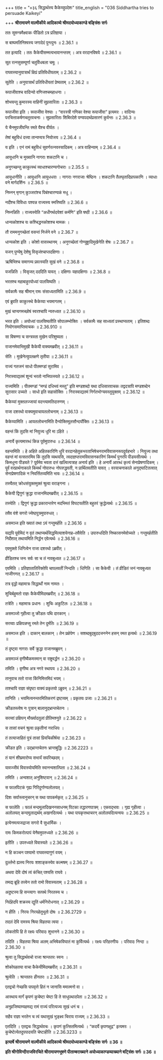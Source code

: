 +++
title = "०३६ सिद्धार्थस्य कैकेय्युपदेशः"
title_english = "036 Siddhartha tries to persuade Kaikeyi"

+++
**श्रीरामायणे वाल्मीकीये आदिकाव्ये श्रीमदयोध्याकाण्डे षङ्त्रिंशः सर्गः**

ततः सुमन्त्रमैक्ष्वाकः पीडितो ऽत्र प्रतिज्ञया ।

स बाष्पमतिनिश्वस्य जगादेदं पुनःपुनः ॥ 2.36.1 ॥

तत इत्यादि । ततः कैकेयीसम्मत्यभावानन्तरम् । अत्र वरदानविषये ॥ 2.36.1 ॥

सूत रत्नसुसम्पूर्णा चतुर्विधबला चमूः ।

राघवस्यानुयात्रार्थं क्षिप्रं प्रतिविधीयताम् ॥ 2.36.2 ॥

सूतेति । अनुयात्रार्थं प्रतिविधीयतां प्रेष्यताम् ॥ 2.36.2 ॥

रूपाजीवाश्च वादिन्यो वणिजश्चमहाधनाः ।

शोभयन्तु कुमारस्य वाहिनीं सुप्रसारिताः ॥ 2.36.3 ॥

रूपाजीवा इति । रूपाजीवा वेश्याः । “वारस्त्री गणिका वेश्या रूपाजीवा” इत्यमरः । वादिन्यः परचित्ताकर्षणचतुरवचनाः । सुप्रसारिताः शिबिरदेशे पण्यपदार्थप्रसारणं कुर्वन्तः ॥ 2.36.3 ॥

ये चैनमुपजीवन्ति रमते यैश्च वीर्यतः ।

तेषां बहुविधं दत्त्वा तान्यप्यत्र नियोजय ॥ 2.36.4 ॥

य इति । एनं रामं बहुविधं सुवर्णरत्नवस्त्रादिकम् । अत्र वाहिन्याम् ॥ 2.36.4 ॥

आयुधानि च मुख्यानि नागराः शकटानि च ।

अनुगच्छन्तु काकुत्स्थं व्याधाश्चारण्यगोचराः ॥ 2.35.5 ॥

आयुधानीति । आयुधानि आयुधधराः । नागराः नगराजाः श्रेष्ठिनः । शकटानि तैलघृतादिप्रापकाणि । व्याधाः वने मार्गदर्शिनः ॥ 2.36.5 ॥

निघ्नन् मृगान् कुञ्जरांश्च पिबंश्चारण्यकं मधु ।

नदीश्च विविधाः पश्यन्न राज्यस्य स्मरिष्यति ॥ 2.36.6 ॥

निघ्नन्निति । राज्यस्येति “अधीगर्थदयेशां कर्मणि” इति षष्ठी ॥ 2.36.6 ॥

धान्यकोशश्च यः कश्चिद्धनकोशश्च मामकः ।

तौ राममनुगच्छेतां वसन्तं निर्जने वने ॥ 2.36.7 ॥

धान्यकोश इति । कोशो वासस्थानम् । अनुगच्छेतां गोण्युष्ट्रादिमुखेनेति शेषः ॥ 2.36.7 ॥

यजन् पुण्येषु देशेषु विसृजंश्चाप्तदक्षिणाः ।

ऋषिभिश्च समागम्य प्रवत्स्यति सुखं वने ॥ 2.36.8 ॥

यजन्निति । विसृजत् दददिति यावत् । दक्षिणाः यज्ञदक्षिणाः ॥ 2.36.8 ॥

भरतश्च महाबाहुरयोध्यां पालयिष्यति ।

सर्वकामैः सह श्रीमान् रामः संसाध्यतामिति ॥ 2.36.9 ॥

एवं ब्रुवति काकुत्स्थे कैकेय्या भयमागतम् ।

मुखं चाप्यगमच्छोषं स्वरश्चापि न्यरुध्यत ॥ 2.36.10 ॥

भरत इति । अयोध्यां पालयिष्यतीति सोपालम्भोक्तिः । सर्वकामैः सह साध्यतां प्रस्थाप्यताम् । इतिशब्दः नियोगसमाप्तिवाचकः ॥ 2.36.910 ॥

सा विषण्णा च सन्त्रस्ता मुखेन परिशुष्यता ।

राजानमेवाभिमुखी कैकेयी वाक्यमब्रवीत् ॥ 2.36.11 ॥

सेति । मुखेनेत्युपलक्षणे तृतीया ॥ 2.36.11 ॥

राज्यं गतजनं साधो पीतमण्डां सुरामिव ।

निरास्वाद्यतमं शून्यं भरतो नाभिपत्स्यते ॥ 2.36.12 ॥

राज्यमिति । पीतमण्डां “मण्डं दधिभवं मस्तु” इति मण्डशब्दो यथा दधिसारवाचकः तद्वदत्रापि मण्डशब्देन सुरासार उच्यते । साधो इति सहासोक्तिः । निरास्वाद्यतमं निर्गतभोग्यवस्तुयुक्तम् ॥ 2.36.12 ॥

कैकेय्यां मुक्तलज्जायां वदन्त्यामतिदारुणम् ।

राजा दशरथो वाक्यमुवाचायतलोचनाम् ॥ 2.36.13 ॥

कैकेय्यामिति । आयतलोचनामिति दैन्योक्तिमूलसौन्दर्योक्तिः ॥ 2.36.13 ॥

वहन्तं किं तुदसि मां नियुज्य धुरि मा ऽहिते ।

अनार्ये कृत्यमारब्धं किन्न पूर्वमुपारुधः ॥ 2.36.14 ॥

वहन्तमिति । हे अहिते अहितकारिणि धुरि वरदानहेतुकभरताभिषेचनरामविवासनरूपदुर्वहभारे । नियुज्य तथा वहन्तं मां वत्सतरमिव किं तुदसि व्यथयसि, त्वदाज्ञप्तरामविवासनकारिणं किमर्थं पुनरपि पीडयसीत्यर्थः । किमधुना पीड्यते ? पूर्वमेव भवता दत्तं खल्वित्यत्राह अनार्य इति । हे अनार्ये आरब्धं कृत्यं सेनाप्रेषणादिकम् । पूर्वं वरप्रार्थनाकाले किमर्थं नोपारुधः नोपरुद्धवती, न प्रार्थितवतीति यावत् । वरयाचनाकाले अनुद्घाटितत्वात् सेनाप्रेषणादिकं न निवर्त्तितव्यमिति भावः ॥ 2.36.14 ॥

तस्यैतत् क्रोधसंयुक्तमुक्तं श्रुत्वा वराङ्गना ।

कैकेयी द्विगुणं क्रुद्धा राजानमिदमब्रवीत् ॥ 2.36.15 ॥

तस्येति । द्विगुणं क्रुद्धा प्रकारान्तरेण मदभिमतं विघटयतीति बहुतरं क्रुद्धेत्यर्थः ॥ 2.36.15 ॥

तवैव वंशे सगरो ज्येष्ठपुत्रमुपारुधत् ।

असमञ्ज इति ख्यातं तथा ऽयं गन्तुमर्हति ॥ 2.36.16 ॥

यद्यपि पूर्वमिदं न वृतं तथाप्यर्थसिद्धमित्याशयेनाह–तवैवेति । उपारुधदिति निष्कासनमेवोच्यते । गन्तुमर्हतीति निर्देशात् तथायमिति निर्द्धन एवेत्यर्थः ॥ 2.36.16 ॥

एवमुक्तो धिगित्वेन राजा दशरथो ऽब्रवीत् ।

व्रीडितश्च जनः सर्वः सा च तं नावबुध्यत ॥ 2.36.17 ॥

एवमिति । प्रतिज्ञातातिरिक्तेपि चापलवतीं निन्दति । धिगिति । सा कैकेयी । तं व्रीडितं जनं नावबुध्यत नाजीगणत् ॥ 2.36.17 ॥

तत्र वृद्धो महामात्रः सिद्धार्थो नाम नामतः ।

शुचिर्बहुमतो राज्ञः कैकेयीमिदमब्रवीत् ॥ 2.36.18 ॥

तत्रेति । महामात्रः प्रधानः । शुचिः अकुटिलः ॥ 2.36.18 ॥

असमञ्जो गृहीत्वा तु क्रीडतः पथि दारकान् ।

सरय्वाः प्रक्षिपन्नप्सु रमते तेन दुर्मतिः ॥ 2.36.19 ॥

असमञ्ज इति । दाकान् बालकान् । तेन प्रक्षेपेण । सशब्दबुद्बुददजननेन हसन् रमत इत्यर्थः ॥ 2.36.19 ॥

तं दृष्ट्वा नागराः सर्वे क्रुद्धा राजानमब्रुवन् ।

असमञ्जं वृणीष्वैकमस्मान् वा राष्ट्रवर्द्धन ॥ 2.36.20 ॥

तमिति । वृणीष्व अत्र नगरे स्थापय ॥ 2.36.20 ॥

तानुवाच ततो राजा किंनिमित्तमिदं भयम् ।

ताश्चापि राज्ञा संपृष्टा वाक्यं प्रकृतयो ऽब्रुवन् ॥ 2.36.21 ॥

तानिति । भयमित्यनन्तरमितिकरणं द्रष्टव्यम् । प्रकृतयः प्रजाः ॥ 2.36.21 ॥

क्रीडतस्त्वेष नः पुत्रान् बालानुद्भ्रान्तचेतनः ।

सरय्वां प्रक्षिपन् मौर्ख्यादतुलां प्रीतिमश्नुते ॥ 2.36.22 ॥

स तासां वचनं श्रुत्वा प्रकृतीनां नराधिपः ।

तं तत्याजाहितं पुत्रं तासां प्रियचिकीर्षया ॥ 2.36.23 ॥

क्रीडत इति । उद्भ्रान्तचेतनः भ्रान्तबुद्धिः ॥ 2.36.2223 ॥

तं यानं शीघ्रमारोप्य सभार्यं सपरिच्छदम् ।

यावज्जीवं विवास्योयमिति स्वानन्वशात्पिता ॥ 2.36.24 ॥

तमिति । अन्वशात् अनुशिष्टवान् ॥ 2.36.24 ॥

स फालपिटकं गृह्य गिरिदुर्गाण्यलोलयत् ।

दिशः सर्वास्त्वनुचरन् स यथा पापकर्मकृत् ॥ 2.36.25 ॥

स फालेति । फालं मन्दमूलादिखननसाधनम् पिटका तद्धारणपात्रम् । एकवद्भावः । गृह्य गृहीत्वा । अलोलयत् कन्दमूलाद्यर्थम् अखनदित्यर्थः । यथा पापकृत्तथाचरन् अलोलयदित्यन्वयः ॥ 2.36.25 ॥

इत्येनमत्यजद्राजा सगरो वै सुधार्मिकः ।

रामः किमकरोत्पापं येनैवमुपरुध्यते ॥ 2.36.26 ॥

इतीति । उपरुध्यते विवास्यते ॥ 2.36.26 ॥

न हि कञ्चन पश्यामो राघवस्यागुणं वयम् ।

दुर्ल्लभो ह्यस्य निरयः शशाङ्कस्येव कल्मषम् ॥ 2.36.27 ॥

अथवा देवि दोषं त्वं कंचित् पश्यसि राघवे ।

तमद्य ब्रूहि तत्त्वेन ततो रामो विवास्यताम् ॥ 2.36.28 ॥

अदुष्टस्य हि सन्त्यागः सत्पथे निरतस्य च ।

निर्दहेदपि शक्रस्य द्युतिं धर्मनिरोधनात् ॥ 2.36.29 ॥

न हीति । निरयः निरयहेतुभूतो दोषः ॥ 2.36.2729 ॥

तदलं देवि रामस्य श्रिया विहतया त्वया ।

लोकतोपि हि ते रक्ष्यः परिवादः शुभानने ॥ 2.36.30 ॥

तदिति । विहतया श्रिया अलम् अभिषेकविघातं मा कुर्वित्यर्थः । रक्ष्यः परिहरणीयः । परिवादः निन्दा ॥ 2.36.30 ॥

श्रुत्वा तु सिद्धार्थवचो राजा श्रान्ततरः स्वनः ।

शोकोपहतया वाचा कैकेयीमिदमब्रवीत् ॥ 2.36.31 ॥

श्रुत्वेति । श्रान्ततरः हीनतरः ॥ 2.36.31 ॥

एतद्वचो नेच्छसि पापवृत्ते हितं न जानासि ममात्मनो वा ।

आस्थाय मार्गं कृपणं कुचेष्टा चेष्टा हि ते साधुपथादपेता ॥ 2.36.32 ॥

अनुव्रजिष्याम्यहमद्य रामं राज्यं परित्यज्य सुखं धनं च ।

सहैव राज्ञा भरतेन च त्वं यथासुखं भुङ्क्ष्व चिराय राज्यम् ॥ 2.36.33 ॥

एतदिति । एतद्वचः सिद्धार्थवचः । कृपणं कुत्सितमित्यर्थः । “कदर्ये कृपणक्षुद्र” इत्यमरः । कुचेष्टेत्येतदुपपादयति चेष्टाहीति ॥ 2.36.3233 ॥

**इत्यार्षे श्रीरामायणे वाल्मीकीये आदिकाव्ये श्रीमदयोध्याकाण्डे षङ्त्रिंशः सर्गः ॥ 36 ॥**

**इति श्रीगोविन्दीराजविरचिते श्रीरामायणभूषणे पीताम्बराख्याने अयोध्याकाण्डव्याख्याने षट्त्रिंशः सर्गः ॥ 36 ॥**
